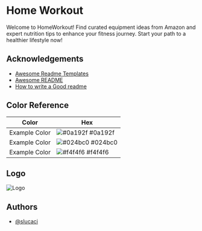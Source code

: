# Home Workout

Welcome to HomeWorkout! Find curated equipment ideas from Amazon and expert nutrition tips to enhance your fitness journey. Start your path to a healthier lifestyle now!

## Acknowledgements

- [Awesome Readme Templates](https://awesomeopensource.com/project/elangosundar/awesome-README-templates)
- [Awesome README](https://github.com/matiassingers/awesome-readme)
- [How to write a Good readme](https://bulldogjob.com/news/449-how-to-write-a-good-readme-for-your-github-project)

## Color Reference

| Color         | Hex                                                              |
| ------------- | ---------------------------------------------------------------- |
| Example Color | ![#0a192f](https://via.placeholder.com/10/0a192f?text=+) #0a192f |
| Example Color | ![#024bc0](https://via.placeholder.com/10/024bc0?text=+) #024bc0 |
| Example Color | ![#f4f4f6](https://via.placeholder.com/10/f4f4f6?text=+) #f4f4f6 |

## Logo

![Logo](https://raw.githubusercontent.com/slucaci/Project1HTML-CSS/main/images/logo.png)

## Authors

- [@slucaci](https://www.github.com/slucaci)
